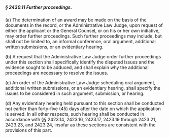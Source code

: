 ##### § 2430.11 Further proceedings. #####

(a) The determination of an award may be made on the basis of the documents in the record, or the Administrative Law Judge, upon request of either the applicant or the General Counsel, or on his or her own initiative, may order further proceedings. Such further proceedings may include, but shall not be limited to, an informal conference, oral argument, additional written submissions, or an evidentiary hearing.

(b) A request that the Administrative Law Judge order further proceedings under this section shall specifically identify the disputed issues and the evidence sought to be adduced, and shall explain why the additional proceedings are necessary to resolve the issues.

(c) An order of the Administrative Law Judge scheduling oral argument, additional written submissions, or an evidentiary hearing, shall specify the issues to be considered in such argument, submission, or hearing.

(d) Any evidentiary hearing held pursuant to this section shall be conducted not earlier than forty-five (45) days after the date on which the application is served. In all other respects, such hearing shall be conducted in accordance with §§ 2423.14, 2423.16, 2423.17, 2423.19 through 2423.21, 2423.23, and 2423.24, insofar as these sections are consistent with the provisions of this part.